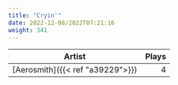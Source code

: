 ```yaml
---
title: "Cryin'"
date: 2022-12-08/2022T07:21:16
weight: 341
---
```




 Artist | Plays 
----- | -----:
[Aerosmith]({{< ref "a39229">}}) | 4
